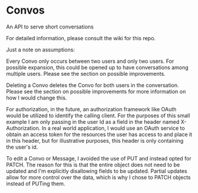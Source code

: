 # Convos

An API to serve short conversations

For detailed information, please consult the wiki for this repo.

Just a note on assumptions:

Every Convo only occurs between two users and only two users. For possible expansion, this could be opened up to have conversations among multiple users. Please see the section on possible improvements.

Deleting a Convo deletes the Convo for both users in the conversation. Please see the section on possible improvements for more information on how I would change this.

For authorization, in the future, an authorization framework like OAuth would be utilized to identify the calling client. For the purposes of this small example I am only passing in the user Id as a field in the header named X-Authorization. In a real world application, I would use an OAuth service to obtain an access token for the resources the user has access to and place it in this header, but for illustrative purposes, this header is only containing the user's id.

To edit a Convo or Message, I avoided the use of PUT and instead opted for PATCH. The reason for this is that the entire object does not need to be updated and I'm explicitly disallowing fields to be updated. Partial updates allow for more control over the data, which is why I chose to PATCH objects instead of PUTing them.
